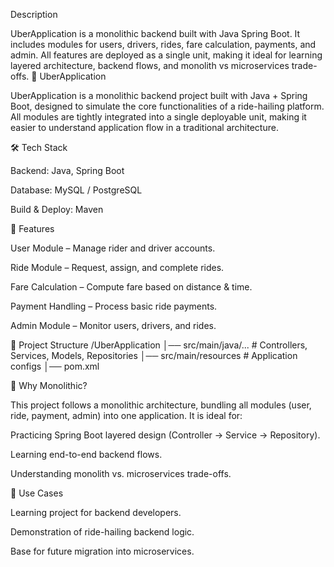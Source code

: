 Description 

UberApplication is a monolithic backend built with Java Spring Boot. It includes modules for users, drivers, rides, fare calculation, payments, and admin. All features are deployed as a single unit, making it ideal for learning layered architecture, backend flows, and monolith vs microservices trade-offs.
🚖 UberApplication

UberApplication is a monolithic backend project built with Java + Spring Boot, designed to simulate the core functionalities of a ride-hailing platform. All modules are tightly integrated into a single deployable unit, making it easier to understand application flow in a traditional architecture.

🛠️ Tech Stack

Backend: Java, Spring Boot

Database: MySQL / PostgreSQL

Build & Deploy: Maven 

🚀 Features

User Module – Manage rider and driver accounts.

Ride Module – Request, assign, and complete rides.

Fare Calculation – Compute fare based on distance & time.

Payment Handling – Process basic ride payments.

Admin Module – Monitor users, drivers, and rides.

📂 Project Structure
/UberApplication
│── src/main/java/...   # Controllers, Services, Models, Repositories
│── src/main/resources  # Application configs
│── pom.xml 

🎯 Why Monolithic?

This project follows a monolithic architecture, bundling all modules (user, ride, payment, admin) into one application. It is ideal for:

Practicing Spring Boot layered design (Controller → Service → Repository).

Learning end-to-end backend flows.

Understanding monolith vs. microservices trade-offs.

📌 Use Cases

Learning project for backend developers.

Demonstration of ride-hailing backend logic.

Base for future migration into microservices.
